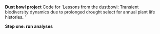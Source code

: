 **Dust bowl project**
Code for 'Lessons from the dustbowl: Transient biodiversity dynamics due to prolonged drought select for annual plant life histories. '

**Step one: run analyses** 
